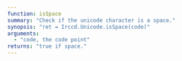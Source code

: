 ```yaml
---
function: isSpace
summary: "Check if the unicode character is a space."
synopsis: "ret = Irccd.Unicode.isSpace(code)"
arguments:
  - "code, the code point"
returns: "true if space."
---
```

